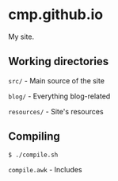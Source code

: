 # cmp.github.io

My site.

## Working directories

`src/` - Main source of the site

`blog/` - Everything blog-related

`resources/` - Site's resources

## Compiling

```
$ ./compile.sh
```

`compile.awk` - Includes

